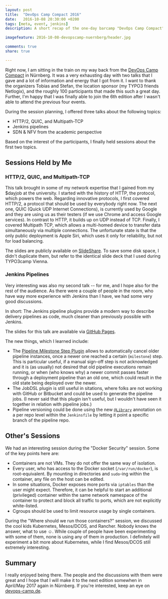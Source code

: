 ```yaml
---
layout: post
title:  "DevOps Camp Compact 2016"
date:   2016-10-08 20:30:00 +0200
tags: [meta, event, jenkins]
description: A short recap of the one-day barcamp "DevOps Camp Compact" 

imagefeature: 2016-10-08-devopscamp-nuernberg/header.jpg

comments: true
share: true

---
```


Right now, I am sitting in the train on my way back from the [DevOps Camp Compact](http://openspacer.org/60-devops-community/127-devops-camp-compact-2016/) in Nürnberg. It was a very exhausting day with two talks that I gave and a lot of information and energy that I got from it.
I want to thank the organizers Tobias and Stefan, the location sponsor (my TYPO3 friends Netlogix), and the roughly 100 participants that made this such a great day. Further, I'm happy that I was finally able to join the 6th edition after I wasn't able to attend the previous four events.

During the session planning, I offered three talks about the following topics:
 
* HTTP/2, QUIC, and Multipath-TCP
* Jenkins pipelines
* SDN & NFV from the academic perspective

Based on the interest of the participants, I finally held sessions about the first two topics.

## Sessions Held by Me

### HTTP/2, QUIC, and Multipath-TCP

This talk brought in some of my network expertise that I gained from my $dayjob at the university. I started with the history of HTTP, the protocol, which powers the web. Regarding innovative protocols, I first covered HTTP/2, a protocol that should be used by everybody right now. The next one, QUIC (Quick UDP Internet Connections), is currently used by Google and they are using us as their testers (if we use Chrome and access Google services). In contrast to HTTP, it builds up on UDP instead of TCP. Finally, I covered Multipath TCP, which allows a multi-homed device to transfer data simultaneously via multiple connections. The unfortunate state is that the only public deployment is Apple Siri, which uses it only for reliability, but not for load balancing.
 
The slides are publicly available on [SlideShare](http://www.slideshare.net/StephenKing/cleaning-up-the-dirt-of-the-nineties-how-new-protocols-are-modernizing-the-web). To save some disk space, I didn't duplicate them, but refer to the identical slide deck that I used during TYPO3camp Vienna.

### Jenkins Pipelines

Very interesting was also my second talk -- for me, and I hope also for the rest of the audience. As there were a couple of people in the room, who have way more experience with Jenkins than I have, we had some very good discussions.
 
In short: The Jenkins pipeline plugins provide a modern way to describe delivery pipelines as code, much cleaner than previously possible with Jenkins.
 
The slides for this talk are available via [GitHub Pages](https://github.com/StephenKing/dvocc16-jenkins-pipeline).

The new things, which I learned include:

- The [Pipeline Milestone Step Plugin](https://wiki.jenkins-ci.org/display/JENKINS/Pipeline+Milestone+Step+Plugin) allows to automatically cancel older pipeline instances, once a newer one reached a certain (`milestone`) step. This is particular useful, if a manual sign-off step is not acknowledged and it is (as usually) not desired that old pipeline executions remain running, or when (who knows why) a newer commit passes faster through a deployment pipeline than an old one, which could result in the old state being deployed over the newer. 
- The JobDSL plugin is still useful in sitations, where folks are not working with GitHub or Bitbucket and could be used to generate the pipeline jobs. (I never said that this plugin isn't useful, but I wouldn't have seen it together in relation with pipeline jobs.) 
- Pipeline versioning could be done using the new [`@Library`](https://github.com/jenkinsci/workflow-cps-global-lib-plugin/blob/master/README.md#) annotation on a per repo level within the `Jenkinsfile` by letting it point a specific branch of the pipeline repo.

## Other's Sessions

We had an interesting session during the "Docker Security" session. Some of the key points here are:

- Comtainers are not VMs. They do not offer the same way of isolation.
- Every user, who has access to the Docker socket (`/var/run/docker`), is root-equivalent. By mounting in directories and `sudo`-ing within the container, any file on the host can be edited.
- In some situations, Docker exposes more ports via `iptables` than the user might expect. Therefore, it can be helpful to start an additional (privileged) container within the same network namespace of the container to protect and block all traffic to ports, which are not explicitly white-listed.
- Cgroups should be used to limit resource usage by single containers.

During the "Where should we run those containers?" session, we discussed the cool kids Kubernetes, Mesos/DCOS, and Rancher. Nobody knows the answer, what to use ☺. While couple of people have been experimenting with some of them, none is using any of them in production. I definitely will experiment a bit more about Kubernetes, while I find Mesos/DCOS still extremely interesting.
 
## Summary

I really enjoyed being there. The people and the discussions with them were great and I hope that I will make it to the next edition somewhen in April/May 2017 again in Nürnberg. If you're interested, keep an eye on [devops-camp.de](http://www.devops-camp.de).